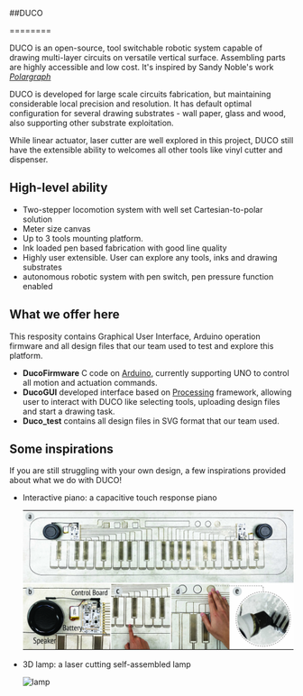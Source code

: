 ##DUCO

========

DUCO is an open-source, tool switchable robotic system capable of drawing multi-layer circuits on versatile vertical surface. Assembling parts are highly accessible and low cost. It's inspired by Sandy Noble's work [*Polargraph*](https://github.com/euphy/polargraph)

DUCO is developed for large scale circuits fabrication, but maintaining considerable local precision and resolution. It has default optimal configuration for several drawing substrates - wall paper, glass and wood, also supporting other substrate exploitation.

While linear actuator, laser cutter are well explored in this project, DUCO still have the extensible ability to welcomes all other tools like vinyl cutter and dispenser.

## High-level ability

* Two-stepper locomotion system with well set Cartesian-to-polar solution
* Meter size canvas
* Up to 3 tools mounting platform.
* Ink loaded pen based fabrication with good line quality
* Highly user extensible. User can explore any tools, inks and drawing substrates
* autonomous robotic system with pen switch, pen pressure function enabled

## What we offer here

This resposity contains Graphical User Interface, Arduino operation firmware and all design files that our team used to test and explore this platform.

* **DucoFirmware** C code on [Arduino](https://www.arduino.cc/), currently supporting UNO to control all motion and actuation commands. 
* **DucoGUI** developed interface based on [Processing](https://processing.org/) framework, allowing user to interact with DUCO like selecting tools, uploading design files and start a drawing task.
* **Duco_test** contains all design files in SVG format that our team used.

## Some inspirations

If you are still struggling with your own design, a few inspirations provided about what we do with DUCO!

* Interactive piano: a capacitive touch response piano

  ![piano](/whatwedo/piano.jpg)

* 3D lamp: a laser cutting self-assembled lamp

  ![lamp](/whatwedo/lamp.png)

  







